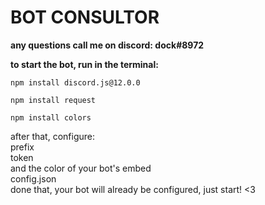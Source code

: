 <b><h1>BOT CONSULTOR</h1></b>
<b>any questions call me on discord: dock#8972</b>

<b>to start the bot, run in the terminal:</b>

```npm install discord.js@12.0.0```

```npm install request```

```npm install colors```

after that, configure:<br> 
prefix <br>
token <br>
and the color of your bot's embed<br>
config.json
<br>
done that, your bot will already be configured, just start! <3
